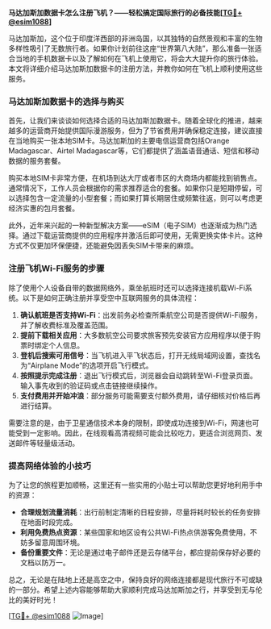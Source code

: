 **马达加斯加数据卡怎么注册飞机？——轻松搞定国际旅行的必备技能[[TG💪+ @esim1088](https://t.me/s/esim1088)]**

马达加斯加，这个位于印度洋西部的非洲岛国，以其独特的自然景观和丰富的生物多样性吸引了无数旅行者。如果你计划前往这座“世界第八大陆”，那么准备一张适合当地的手机数据卡以及了解如何在飞机上使用它，将会大大提升你的旅行体验。本文将详细介绍马达加斯加数据卡的注册方法，并教你如何在飞机上顺利使用这些服务。

### 马达加斯加数据卡的选择与购买

首先，让我们来谈谈如何选择合适的马达加斯加数据卡。随着全球化的推进，越来越多的运营商开始提供国际漫游服务，但为了节省费用并确保稳定连接，建议直接在当地购买一张本地SIM卡。马达加斯加的主要电信运营商包括Orange Madagascar、Airtel Madagascar等，它们都提供了涵盖语音通话、短信和移动数据的服务套餐。

购买本地SIM卡非常方便，在机场到达大厅或者市区的大商场内都能找到销售点。通常情况下，工作人员会根据你的需求推荐适合的套餐。如果你只是短期停留，可以选择包含一定流量的小型套餐；而如果打算长期居住或频繁往返，则可以考虑更经济实惠的包月套餐。

此外，近年来兴起的一种新型解决方案——eSIM（电子SIM）也逐渐成为热门选择。通过下载运营商提供的应用程序并激活后即可使用，无需更换实体卡片。这种方式不仅更加环保便捷，还能避免因丢失SIM卡带来的麻烦。

### 注册飞机Wi-Fi服务的步骤

除了使用个人设备自带的数据网络外，乘坐航班时还可以选择连接机载Wi-Fi系统。以下是如何正确注册并享受空中互联网服务的具体流程：

1. **确认航班是否支持Wi-Fi**：出发前务必检查所乘航空公司是否提供Wi-Fi服务，并了解收费标准及覆盖范围。
2. **提前下载相关应用**：大多数航空公司要求旅客预先安装官方应用程序以便于购票时绑定个人信息。
3. **登机后搜索可用信号**：当飞机进入平飞状态后，打开无线局域网设置，查找名为“Airplane Mode”的选项开启飞行模式。
4. **按照提示完成注册**：退出飞行模式后，浏览器会自动跳转至Wi-Fi登录页面。输入事先收到的验证码或点击链接继续操作。
5. **支付费用并开始冲浪**：部分服务可能需要支付额外费用，请仔细核对价格后再进行结算。

需要注意的是，由于卫星通信技术本身的限制，即使成功连接到Wi-Fi，网速也可能受到一定影响。因此，在线观看高清视频可能会比较吃力，更适合浏览网页、发送邮件等轻量级活动。

### 提高网络体验的小技巧

为了让您的旅程更加顺畅，这里还有一些实用的小贴士可以帮助您更好地利用手中的资源：

- **合理规划流量消耗**：出行前制定清晰的日程安排，尽量将耗时较长的任务安排在地面时段完成。
- **利用免费热点资源**：某些国家和地区设有公共Wi-Fi热点供游客免费使用，不妨多留意周围环境。
- **备份重要文件**：无论是通过电子邮件还是云存储平台，都应提前保存好必要的文档以防万一。

总之，无论是在陆地上还是高空之中，保持良好的网络连接都是现代旅行不可或缺的一部分。希望上述内容能够帮助大家顺利完成马达加斯加之行，并享受到无与伦比的美好时光！

[[TG💪+ @esim1088](https://t.me/s/esim1088) ![Image](https://i.postimg.cc/4NQfJmqS/Snipaste-2025-05-13-00-14-12.png)]